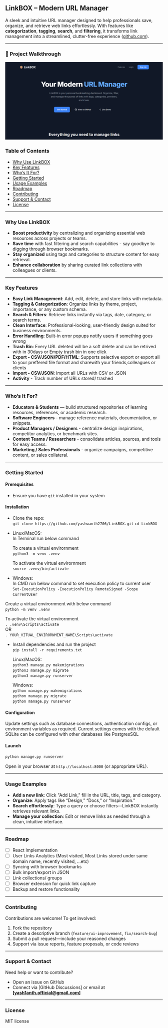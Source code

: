 ## LinkBOX – Modern URL Manager

A sleek and intuitive URL manager designed to help professionals save, organize, and retrieve web links effortlessly. With features like **categorization**, **tagging**, **search**, and **filtering**, it transforms link management into a streamlined, clutter-free experience ([github.com](https://github.com/yashwanth2706/LinkBOX)).

---

### 🎥 Project Walkthrough
[![Project Demo](https://github.com/yashwanth2706/LinkBOX/raw/main/walkthrough/project_thumb.png)](https://raw.githubusercontent.com/yashwanth2706/LinkBOX/main/walkthrough/project.mp4)

### Table of Contents

* [Why Use LinkBOX](#why-use-linkbox)
* [Key Features](#key-features)
* [Who’s It For?](#whos-it-for)
* [Getting Started](#getting-started)
* [Usage Examples](#usage-examples)
* [Roadmap](#roadmap)
* [Contributing](#contributing)
* [Support & Contact](#support--contact)
* [License](#license)

---

### Why Use LinkBOX

* **Boost productivity** by centralizing and organizing essential web resources across projects or teams.
* **Save time** with fast filtering and search capabilities - say goodbye to digging through browser bookmarks.
* **Stay organized** using tags and categories to structure content for easy retrieval.
* **Enhance collaboration** by sharing curated link collections with colleagues or clients.

---

### Key Features

* **Easy Link Management**: Add, edit, delete, and store links with metadata.
* **Tagging & Categorization**: Organize links by theme, project, importance, or any custom schema.
* **Search & Filters**: Retrieve links instantly via tags, date, category, or search terms.
* **Clean Interface**: Professional-looking, user-friendly design suited for business environments.
* **Error Handling**: Built-in error popups notify users if something goes wrong
* **Trash Bin**: Every URL deleted will be a soft delete and can be retrived with in 30days or Empty trash bin in one click
* **Export - CSV/JSON/PDF/HTML**: Supports selective export or export all to your preffered file format and sharewith your friends,colleagues or clients
* **Import - CSV/JSON**: Import all URLs with CSV or JSON
* **Activity** - Track number of URLs stored/ trashed

---

### Who’s It For?

* **Educators & Students** — build structured repositories of learning resources, references, or academic research.
* **Software Engineers** - manage reference materials, documentation, or snippets.
* **Product Managers / Designers** - centralize design inspirations, competitor analytics, or benchmark sites.
* **Content Teams / Researchers** - consolidate articles, sources, and tools for easy access.
* **Marketing / Sales Professionals** - organize campaigns, competitive content, or sales collateral.

---

### Getting Started

#### Prerequisites

* Ensure you have `git` installed in your system

#### Installation 

- Clone the repo: \
  `git clone https://github.com/yashwanth2706/LinkBOX.git`
  `cd LinkBOX`

- Linux/MacOS: \
  In Terminal run below command 
  
  To create a virtual envirornment \
  `python3 -m venv .venv` 
  
  To activate the virtual envirornment \
  `source .venv/bin/activate`

- Windows: \
 In CMD run below command to set execution policy to current user \
  `Set-ExecutionPolicy -ExecutionPolicy RemoteSigned -Scope CurrentUser` 
  
 Create a virtual envirornment with below command \
  `python -m venv .venv` 
  
  To activate the virtual envirornment \
  `. .venv\Scripts\activate` \
  OR \
  `. YOUR_VITUAL_ENVIRORNMENT_NAME\Scripts\activate`

- Install dependencies and run the project \
  `pip install -r requirements.txt` 
  
  Linux/MacOS: \
  `python3 manage.py makemigrations` \
  `python3 manage.py migrate` \
  `python3 manage.py runserver` 
  
  Windows: \
  `python manage.py makemigrations` \
  `python manage.py migrate` \
  `python manage.py runserver`

#### Configuration

Update settings such as database connections, authentication configs, or environment variables as required.
Current settings comes with the default SQLite can be configured with other databases like PostgresSQL

#### Launch

```bash
python manage.py runserver
```

Open in your browser at `http://localhost:8000` (or appropriate URL).

---

### Usage Examples

* **Add a new link**: Click "Add Link," fill in the URL, title, tags, and category.
* **Organize**: Apply tags like “Design,” “Docs,” or “Inspiration.”
* **Search effortlessly**: Type a query or choose filters—LinkBOX instantly retrieves relevant links.
* **Manage your collection**: Edit or remove links as needed through a clean, intuitive interface.

---

### Roadmap

* [ ] React Implementation
* [ ] User Links Analytics (Most visited, Most Links stored under same domain name, recently visited, ...etc)
* [ ] Syncing with browser bookmarks
* [ ] Bulk import/export in JSON
* [ ] Link collections/ groups
* [ ] Browser extension for quick link capture
* [ ] Backup and restore functionality

---

### Contributing

Contributions are welcome! To get involved:

1. Fork the repository
2. Create a descriptive branch (`feature/ui-improvement`, `fix/search-bug`)
3. Submit a pull request—include your reasoned changes
4. Support via issue reports, feature proposals, or code reviews

---

### Support & Contact

Need help or want to contribute?

* Open an issue on GitHub
* Connect via \[GitHub Discussions] or email at **\[[yash1anth.official@gmail.com](mailto:yash1anth.official@gmail.com)]**

---

### License

MIT license



